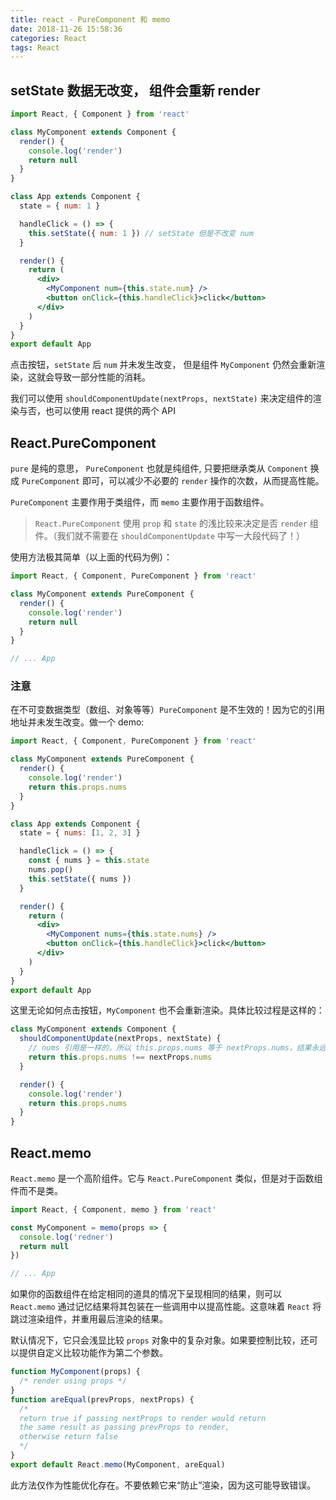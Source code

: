 ```yaml
---
title: react - PureComponent 和 memo
date: 2018-11-26 15:58:36
categories: React
tags: React
---
```


## setState 数据无改变， 组件会重新 render

```jsx
import React, { Component } from 'react'

class MyComponent extends Component {
  render() {
    console.log('render')
    return null
  }
}

class App extends Component {
  state = { num: 1 }

  handleClick = () => {
    this.setState({ num: 1 }) // setState 但是不改变 num
  }

  render() {
    return (
      <div>
        <MyComponent num={this.state.num} />
        <button onClick={this.handleClick}>click</button>
      </div>
    )
  }
}
export default App
```

点击按钮，`setState` 后 `num` 并未发生改变， 但是组件 `MyComponent` 仍然会重新渲染，这就会导致一部分性能的消耗。

我们可以使用 `shouldComponentUpdate(nextProps, nextState)` 来决定组件的渲染与否，也可以使用 react 提供的两个 API

<!--more-->

## React.PureComponent

`pure` 是纯的意思， `PureComponent` 也就是纯组件, 只要把继承类从 `Component` 换成 `PureComponent` 即可，可以减少不必要的 `render` 操作的次数，从而提高性能。

`PureComponent` 主要作用于类组件，而 `memo` 主要作用于函数组件。

> `React.PureComponent` 使用 `prop` 和 `state` 的浅比较来决定是否 `render` 组件。（我们就不需要在 `shouldComponentUpdate` 中写一大段代码了！）

使用方法极其简单（以上面的代码为例）：

```jsx
import React, { Component, PureComponent } from 'react'

class MyComponent extends PureComponent {
  render() {
    console.log('render')
    return null
  }
}

// ... App
```

### 注意

在不可变数据类型（数组、对象等等）`PureComponent` 是不生效的！因为它的引用地址并未发生改变。做一个 demo:

```jsx
import React, { Component, PureComponent } from 'react'

class MyComponent extends PureComponent {
  render() {
    console.log('render')
    return this.props.nums
  }
}

class App extends Component {
  state = { nums: [1, 2, 3] }

  handleClick = () => {
    const { nums } = this.state
    nums.pop()
    this.setState({ nums })
  }

  render() {
    return (
      <div>
        <MyComponent nums={this.state.nums} />
        <button onClick={this.handleClick}>click</button>
      </div>
    )
  }
}
export default App
```

这里无论如何点击按钮，`MyComponent` 也不会重新渲染。具体比较过程是这样的：

```jsx
class MyComponent extends Component {
  shouldComponentUpdate(nextProps, nextState) {
    // nums 引用是一样的，所以 this.props.nums 等于 nextProps.nums，结果永远返回 false，组件不会重新渲染！
    return this.props.nums !== nextProps.nums
  }

  render() {
    console.log('render')
    return this.props.nums
  }
}
```

## React.memo

`React.memo` 是一个高阶组件。它与 `React.PureComponent` 类似，但是对于函数组件而不是类。

```jsx
import React, { Component, memo } from 'react'

const MyComponent = memo(props => {
  console.log('redner')
  return null
})

// ... App
```

如果你的函数组件在给定相同的道具的情况下呈现相同的结果，则可以 `React.memo` 通过记忆结果将其包装在一些调用中以提高性能。这意味着 `React` 将跳过渲染组件，并重用最后渲染的结果。

默认情况下，它只会浅显比较 `props` 对象中的复杂对象。如果要控制比较，还可以提供自定义比较功能作为第二个参数。

```jsx
function MyComponent(props) {
  /* render using props */
}
function areEqual(prevProps, nextProps) {
  /*
  return true if passing nextProps to render would return
  the same result as passing prevProps to render,
  otherwise return false
  */
}
export default React.memo(MyComponent, areEqual)
```

此方法仅作为性能优化存在。不要依赖它来“防止”渲染，因为这可能导致错误。
